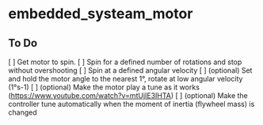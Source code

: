 # embedded_systeam_motor

## To Do

[ ] Get motor to spin.
[ ] Spin for a defined number of rotations and stop without overshooting
[ ] Spin at a defined angular velocity
[ ] (optional) Set and hold the motor angle to the nearest 1°, rotate at low angular velocity (1°s-1)
[ ] (optional) Make the motor play a tune as it works (https://www.youtube.com/watch?v=mtUjIE3IHTA)
[ ] (optional) Make the controller tune automatically when the moment of inertia (flywheel mass) is changed